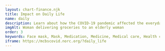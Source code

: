 ```yaml
---
layout: chart-finance.njk
title: Impact on Daily Life
name: daily
description: Learn about how the COVID-19 pandemic affected the everyday lives of Medicare beneficiaries.
imgAlt: Woman delivering groceries to an elderly woman
order: 3
keywords: Face mask, Mask, Medication, Medicine, Medical care, Health care, Access, Access to care, Availability, Needs, Necessities, Financial security, Chronic, Coronavirus, Sex, Gender, Age, Income, Race, Ethnicity, Language, English, Dual, Dual eligible, Smoking, Smoker, Tobacco, Immune system, Appointment, Medicare Advantage, Pandemic
iframe: https://mcbscovid.norc.org/?daily_life
---
```

